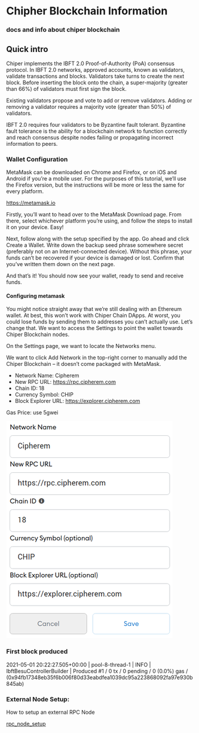 # Chipher Blockchain Information

### docs and info about chiper blockchain

## Quick intro

Chiper implements the IBFT 2.0 Proof-of-Authority (PoA) consensus protocol. In IBFT 2.0 networks, approved accounts, known as validators, validate transactions and blocks. Validators take turns to create the next block. Before inserting the block onto the chain, a super-majority (greater than 66%) of validators must first sign the block.

Existing validators propose and vote to add or remove validators. Adding or removing a validator requires a majority vote (greater than 50%) of validators.

IBFT 2.0 requires four validators to be Byzantine fault tolerant. Byzantine fault tolerance is the ability for a blockchain network to function correctly and reach consensus despite nodes failing or propagating incorrect information to peers.

### Wallet Configuration

MetaMask can be downloaded on Chrome and Firefox, or on iOS and Android if you’re a mobile user. For the purposes of this tutorial, we’ll use the Firefox version, but the instructions will be more or less the same for every platform.

https://metamask.io

Firstly, you’ll want to head over to the MetaMask Download page. From there, select whichever platform you’re using, and follow the steps to install it on your device. Easy!

Next, follow along with the setup specified by the app. Go ahead and click Create a Wallet. Write down the backup seed phrase somewhere secret (preferably not on an Internet-connected device). Without this phrase, your funds can’t be recovered if your device is damaged or lost. Confirm that you’ve written them down on the next page.

And that’s it! You should now see your wallet, ready to send and receive funds.

#### Configuring metamask

You might notice straight away that we’re still dealing with an Ethereum wallet. At best, this won’t work with Chiper Chain DApps. At worst, you could lose funds by sending them to addresses you can’t actually use.
Let’s change that. We want to access the Settings to point the wallet towards Chiper Blockchain nodes.

On the Settings page, we want to locate the Networks menu.

We want to click Add Network in the top-right corner to manually add the Chiper Blockchain – it doesn’t come packaged with MetaMask. 

- Network Name: Cipherem
- New RPC URL: https://rpc.cipherem.com
- Chain ID: 18
- Currency Symbol: CHIP
- Block Explorer URL: https://explorer.cipherem.com

Gas Price: use 5gwei

![blockchain cipher configuration](https://raw.githubusercontent.com/Cipher-Blockchain/blockchain-info/main/metamask_settings.png)


### First block produced

2021-05-01 20:22:27.505+00:00 | pool-8-thread-1 | INFO  | IbftBesuControllerBuilder | Produced #1 / 0 tx / 0 pending / 0 (0.0%) gas / (0x94fb17348eb35f6b006f80d33eabdfea1039dc95a223868092fa97e930b845ab)

### External Node Setup:

How to setup an external RPC Node

[rpc_node_setup](rpc_node_setup.md)
